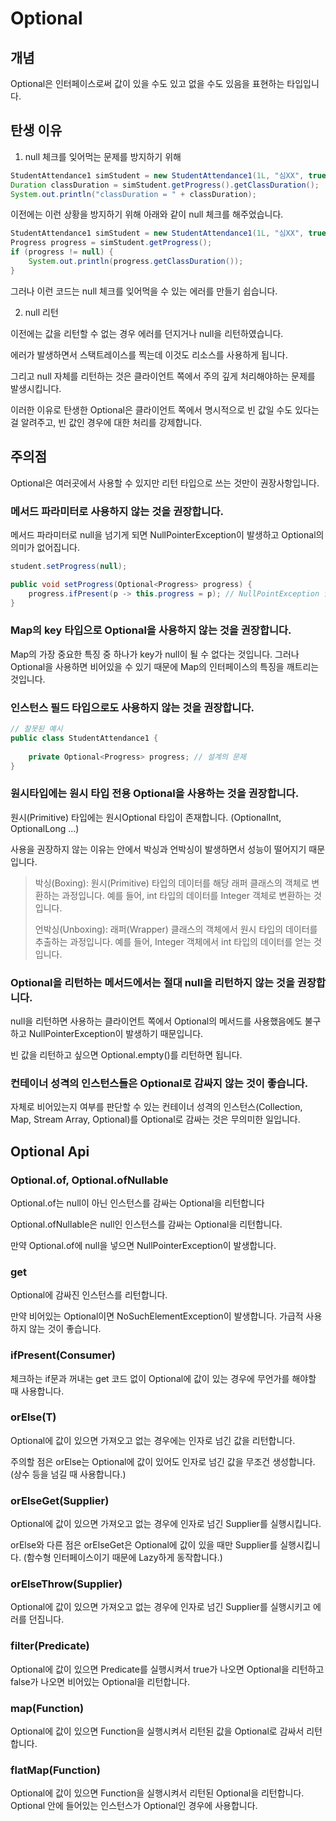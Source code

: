 # Optional

## 개념

Optional은 인터페이스로써 값이 있을 수도 있고 없을 수도 있음을 표현하는 타입입니다. 

## 탄생 이유

1. null 체크를 잊어먹는 문제를 방지하기 위해

```java
StudentAttendance1 simStudent = new StudentAttendance1(1L, "심XX", true);
Duration classDuration = simStudent.getProgress().getClassDuration();  // progress가 null인데 메서드를 호출하려고하면 null을 참조할 수 없다고 NullPointerException 에러가 뜨게 됩니다. 
System.out.println("classDuration = " + classDuration);
```

이전에는 이런 상황을 방지하기 위해 아래와 같이 null 체크를 해주었습니다.

```java
StudentAttendance1 simStudent = new StudentAttendance1(1L, "심XX", true);
Progress progress = simStudent.getProgress();
if (progress != null) {
    System.out.println(progress.getClassDuration());
}
```

그러나 이런 코드는 null 체크를 잊어먹을 수 있는 에러를 만들기 쉽습니다.

2. null 리턴

이전에는 값을 리턴할 수 없는 경우 에러를 던지거나 null을 리턴하였습니다.

에러가 발생하면서 스택트레이스를 찍는데 이것도 리소스를 사용하게 됩니다.

그리고 null 자체를 리턴하는 것은 클라이언트 쪽에서 주의 깊게 처리해야하는 문제를 발생시킵니다.

이러한 이유로 탄생한 Optional은 클라이언트 쪽에서 명시적으로 빈 값일 수도 있다는 걸 알려주고, 빈 값인 경우에 대한 처리를 강제합니다.

## 주의점

Optional은 여러곳에서 사용할 수 있지만 리턴 타입으로 쓰는 것만이 권장사항입니다. 

### 메서드 파라미터로 사용하지 않는 것을 권장합니다.

메서드 파라미터로 null을 넘기게 되면 NullPointerException이 발생하고 Optional의 의미가 없어집니다.

```java
student.setProgress(null);

public void setProgress(Optional<Progress> progress) {
    progress.ifPresent(p -> this.progress = p); // NullPointException 발생
}
```
### Map의 key 타입으로 Optional을 사용하지 않는 것을 권장합니다.

Map의 가장 중요한 특징 중 하나가 key가 null이 될 수 없다는 것입니다. 그러나 Optional을 사용하면 비어있을 수 있기 때문에 Map의 인터페이스의 특징을 깨트리는 것입니다. 


### 인스턴스 필드 타입으로도 사용하지 않는 것을 권장합니다.

```java
// 잘못된 예시
public class StudentAttendance1 {
    
    private Optional<Progress> progress; // 설계의 문제
}
```

### 원시타입에는 원시 타입 전용 Optional을 사용하는 것을 권장합니다.

원시(Primitive) 타입에는 원시Optional 타입이 존재합니다. (OptionalInt, OptionalLong ...)

사용을 권장하지 않는 이유는 안에서 박싱과 언박싱이 발생하면서 성능이 떨어지기 때문입니다.

> 박싱(Boxing): 원시(Primitive) 타입의 데이터를 해당 래퍼 클래스의 객체로 변환하는 과정입니다. 예를 들어, int 타입의 데이터를 Integer 객체로 변환하는 것입니다.
>
> 언박싱(Unboxing): 래퍼(Wrapper) 클래스의 객체에서 원시 타입의 데이터를 추출하는 과정입니다. 예를 들어, Integer 객체에서 int 타입의 데이터를 얻는 것입니다.

### Optional을 리턴하는 메서드에서는 절대 null을 리턴하지 않는 것을 권장합니다. 

null을 리턴하면 사용하는 클라이언트 쪽에서 Optional의 메서드를 사용했음에도 불구하고 NullPointerException이 발생하기 때문입니다.

빈 값을 리턴하고 싶으면 Optional.empty()를 리턴하면 됩니다.


### 컨테이너 성격의 인스턴스들은 Optional로 감싸지 않는 것이 좋습니다.

자체로 비어있는지 여부를 판단할 수 있는 컨테이너 성격의 인스턴스(Collection, Map, Stream Array, Optional)를 Optional로 감싸는 것은 무의미한 일입니다.



## Optional Api

### Optional.of, Optional.ofNullable

Optional.of는 null이 아닌 인스턴스를 감싸는 Optional을 리턴합니다

Optional.ofNullable은 null인 인스턴스를 감싸는 Optional을 리턴합니다.

만약 Optional.of에 null을 넣으면 NullPointerException이 발생합니다.

### get

Optional에 감싸진 인스턴스를 리턴합니다. 

만약 비어있는 Optional이면 NoSuchElementException이 발생합니다. 가급적 사용하지 않는 것이 좋습니다.

### ifPresent(Consumer)

체크하는 if문과 꺼내는 get 코드 없이 Optional에 값이 있는 경우에 무언가를 해야할 때 사용합니다.

### orElse(T)

Optional에 값이 있으면 가져오고 없는 경우에는 인자로 넘긴 값을 리턴합니다.

주의할 점은 orElse는 Optional에 값이 있어도 인자로 넘긴 값을 무조건 생성합니다. (상수 등을 넘길 때 사용합니다.)

### orElseGet(Supplier)

Optional에 값이 있으면 가져오고 없는 경우에 인자로 넘긴 Supplier를 실행시킵니다.

orElse와 다른 점은 orElseGet은 Optional에 값이 있을 때만 Supplier를 실행시킵니다. (함수형 인터페이스이기 때문에 Lazy하게 동작합니다.)

### orElseThrow(Supplier)

Optional에 값이 있으면 가져오고 없는 경우에 인자로 넘긴 Supplier를 실행시키고 에러를 던집니다.

### filter(Predicate)

Optional에 값이 있으면 Predicate를 실행시켜서 true가 나오면 Optional을 리턴하고 false가 나오면 비어있는 Optional을 리턴합니다.

### map(Function)

Optional에 값이 있으면 Function을 실행시켜서 리턴된 값을 Optional로 감싸서 리턴합니다.

### flatMap(Function)

Optional에 값이 있으면 Function을 실행시켜서 리턴된 Optional을 리턴합니다. Optional 안에 들어있는 인스턴스가 Optional인 경우에 사용합니다.